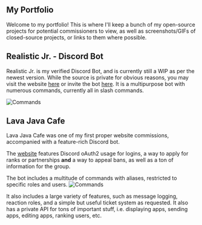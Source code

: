 ## My Portfolio
Welcome to my portfolio! This is where I'll keep a bunch of my open-source projects for potential commissioners to view, as well as screenshots/GIFs of closed-source projects, or links to them where possible.

## Realistic Jr. - Discord Bot
Realistic Jr. is my verified Discord Bot, and is currently still a WIP as per the newest version. While the source is private for obvious reasons, you may visit the website [here](https://realistic-jr-bot.glitch.me/home) or invite the bot [here](https://top.gg/bot/569205386054467594). It is a multipurpose bot with numerous commands, currently all in slash commands.

![Commands](https://i.imgur.com/dXKFFk8.png)


## Lava Java Cafe
Lava Java Cafe was one of my first proper website commissions, accompanied with a feature-rich Discord bot.

The [website](https://www.lavajavacafe.info/) features Discord oAuth2 usage for logins, a way to apply for ranks or partnerships **and** a way to appeal bans, as well as a ton of information for the group. 

The bot includes a multitude of commands with aliases, restricted to specific roles and users. ![Commands](https://i.imgur.com/7Qxrega.png)

It also includes a large variety of features, such as message logging, reaction roles, and a simple but useful ticket system as requested. It also has a private API for tons of important stuff, i.e. displaying apps, sending apps, editing apps, ranking users, etc.
